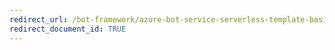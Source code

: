 ```yaml
---
redirect_url: /bot-framework/azure-bot-service-serverless-template-basic
redirect_document_id: TRUE 
---
```

